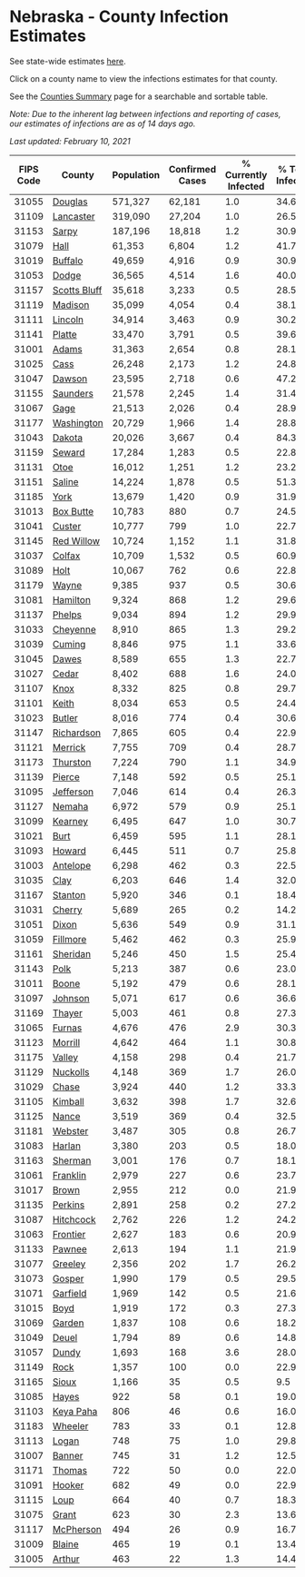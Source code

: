 # Nebraska - County Infection Estimates

See state-wide estimates [here](/infections/us-ne).

Click on a county name to view the infections estimates for that county.

See the [Counties Summary](/infections/summary-counties) page for a searchable and sortable table.

*Note: Due to the inherent lag between infections and reporting of cases, our estimates of infections are as of 14 days ago.*

*Last updated: February 10, 2021*

|   FIPS Code |                       County |   Population |   Confirmed Cases |   % Currently Infected |   % Total Infected |
|-------------|------------------------------|--------------|-------------------|------------------------|--------------------|
|       31055 |           [Douglas](douglas) |      571,327 |            62,181 |                    1.0 |               34.6 |
|       31109 |       [Lancaster](lancaster) |      319,090 |            27,204 |                    1.0 |               26.5 |
|       31153 |               [Sarpy](sarpy) |      187,196 |            18,818 |                    1.2 |               30.9 |
|       31079 |                 [Hall](hall) |       61,353 |             6,804 |                    1.2 |               41.7 |
|       31019 |           [Buffalo](buffalo) |       49,659 |             4,916 |                    0.9 |               30.9 |
|       31053 |               [Dodge](dodge) |       36,565 |             4,514 |                    1.6 |               40.0 |
|       31157 | [Scotts Bluff](scotts-bluff) |       35,618 |             3,233 |                    0.5 |               28.5 |
|       31119 |           [Madison](madison) |       35,099 |             4,054 |                    0.4 |               38.1 |
|       31111 |           [Lincoln](lincoln) |       34,914 |             3,463 |                    0.9 |               30.2 |
|       31141 |             [Platte](platte) |       33,470 |             3,791 |                    0.5 |               39.6 |
|       31001 |               [Adams](adams) |       31,363 |             2,654 |                    0.8 |               28.1 |
|       31025 |                 [Cass](cass) |       26,248 |             2,173 |                    1.2 |               24.8 |
|       31047 |             [Dawson](dawson) |       23,595 |             2,718 |                    0.6 |               47.2 |
|       31155 |         [Saunders](saunders) |       21,578 |             2,245 |                    1.4 |               31.4 |
|       31067 |                 [Gage](gage) |       21,513 |             2,026 |                    0.4 |               28.9 |
|       31177 |     [Washington](washington) |       20,729 |             1,966 |                    1.4 |               28.8 |
|       31043 |             [Dakota](dakota) |       20,026 |             3,667 |                    0.4 |               84.3 |
|       31159 |             [Seward](seward) |       17,284 |             1,283 |                    0.5 |               22.8 |
|       31131 |                 [Otoe](otoe) |       16,012 |             1,251 |                    1.2 |               23.2 |
|       31151 |             [Saline](saline) |       14,224 |             1,878 |                    0.5 |               51.3 |
|       31185 |                 [York](york) |       13,679 |             1,420 |                    0.9 |               31.9 |
|       31013 |       [Box Butte](box-butte) |       10,783 |               880 |                    0.7 |               24.5 |
|       31041 |             [Custer](custer) |       10,777 |               799 |                    1.0 |               22.7 |
|       31145 |     [Red Willow](red-willow) |       10,724 |             1,152 |                    1.1 |               31.8 |
|       31037 |             [Colfax](colfax) |       10,709 |             1,532 |                    0.5 |               60.9 |
|       31089 |                 [Holt](holt) |       10,067 |               762 |                    0.6 |               22.8 |
|       31179 |               [Wayne](wayne) |        9,385 |               937 |                    0.5 |               30.6 |
|       31081 |         [Hamilton](hamilton) |        9,324 |               868 |                    1.2 |               29.6 |
|       31137 |             [Phelps](phelps) |        9,034 |               894 |                    1.2 |               29.9 |
|       31033 |         [Cheyenne](cheyenne) |        8,910 |               865 |                    1.3 |               29.2 |
|       31039 |             [Cuming](cuming) |        8,846 |               975 |                    1.1 |               33.6 |
|       31045 |               [Dawes](dawes) |        8,589 |               655 |                    1.3 |               22.7 |
|       31027 |               [Cedar](cedar) |        8,402 |               688 |                    1.6 |               24.0 |
|       31107 |                 [Knox](knox) |        8,332 |               825 |                    0.8 |               29.7 |
|       31101 |               [Keith](keith) |        8,034 |               653 |                    0.5 |               24.4 |
|       31023 |             [Butler](butler) |        8,016 |               774 |                    0.4 |               30.6 |
|       31147 |     [Richardson](richardson) |        7,865 |               605 |                    0.4 |               22.9 |
|       31121 |           [Merrick](merrick) |        7,755 |               709 |                    0.4 |               28.7 |
|       31173 |         [Thurston](thurston) |        7,224 |               790 |                    1.1 |               34.9 |
|       31139 |             [Pierce](pierce) |        7,148 |               592 |                    0.5 |               25.1 |
|       31095 |       [Jefferson](jefferson) |        7,046 |               614 |                    0.4 |               26.3 |
|       31127 |             [Nemaha](nemaha) |        6,972 |               579 |                    0.9 |               25.1 |
|       31099 |           [Kearney](kearney) |        6,495 |               647 |                    1.0 |               30.7 |
|       31021 |                 [Burt](burt) |        6,459 |               595 |                    1.1 |               28.1 |
|       31093 |             [Howard](howard) |        6,445 |               511 |                    0.7 |               25.8 |
|       31003 |         [Antelope](antelope) |        6,298 |               462 |                    0.3 |               22.5 |
|       31035 |                 [Clay](clay) |        6,203 |               646 |                    1.4 |               32.0 |
|       31167 |           [Stanton](stanton) |        5,920 |               346 |                    0.1 |               18.4 |
|       31031 |             [Cherry](cherry) |        5,689 |               265 |                    0.2 |               14.2 |
|       31051 |               [Dixon](dixon) |        5,636 |               549 |                    0.9 |               31.1 |
|       31059 |         [Fillmore](fillmore) |        5,462 |               462 |                    0.3 |               25.9 |
|       31161 |         [Sheridan](sheridan) |        5,246 |               450 |                    1.5 |               25.4 |
|       31143 |                 [Polk](polk) |        5,213 |               387 |                    0.6 |               23.0 |
|       31011 |               [Boone](boone) |        5,192 |               479 |                    0.6 |               28.1 |
|       31097 |           [Johnson](johnson) |        5,071 |               617 |                    0.6 |               36.6 |
|       31169 |             [Thayer](thayer) |        5,003 |               461 |                    0.8 |               27.3 |
|       31065 |             [Furnas](furnas) |        4,676 |               476 |                    2.9 |               30.3 |
|       31123 |           [Morrill](morrill) |        4,642 |               464 |                    1.1 |               30.8 |
|       31175 |             [Valley](valley) |        4,158 |               298 |                    0.4 |               21.7 |
|       31129 |         [Nuckolls](nuckolls) |        4,148 |               369 |                    1.7 |               26.0 |
|       31029 |               [Chase](chase) |        3,924 |               440 |                    1.2 |               33.3 |
|       31105 |           [Kimball](kimball) |        3,632 |               398 |                    1.7 |               32.6 |
|       31125 |               [Nance](nance) |        3,519 |               369 |                    0.4 |               32.5 |
|       31181 |           [Webster](webster) |        3,487 |               305 |                    0.8 |               26.7 |
|       31083 |             [Harlan](harlan) |        3,380 |               203 |                    0.5 |               18.0 |
|       31163 |           [Sherman](sherman) |        3,001 |               176 |                    0.7 |               18.1 |
|       31061 |         [Franklin](franklin) |        2,979 |               227 |                    0.6 |               23.7 |
|       31017 |               [Brown](brown) |        2,955 |               212 |                    0.0 |               21.9 |
|       31135 |           [Perkins](perkins) |        2,891 |               258 |                    0.2 |               27.2 |
|       31087 |       [Hitchcock](hitchcock) |        2,762 |               226 |                    1.2 |               24.2 |
|       31063 |         [Frontier](frontier) |        2,627 |               183 |                    0.6 |               20.9 |
|       31133 |             [Pawnee](pawnee) |        2,613 |               194 |                    1.1 |               21.9 |
|       31077 |           [Greeley](greeley) |        2,356 |               202 |                    1.7 |               26.2 |
|       31073 |             [Gosper](gosper) |        1,990 |               179 |                    0.5 |               29.5 |
|       31071 |         [Garfield](garfield) |        1,969 |               142 |                    0.5 |               21.6 |
|       31015 |                 [Boyd](boyd) |        1,919 |               172 |                    0.3 |               27.3 |
|       31069 |             [Garden](garden) |        1,837 |               108 |                    0.6 |               18.2 |
|       31049 |               [Deuel](deuel) |        1,794 |                89 |                    0.6 |               14.8 |
|       31057 |               [Dundy](dundy) |        1,693 |               168 |                    3.6 |               28.0 |
|       31149 |                 [Rock](rock) |        1,357 |               100 |                    0.0 |               22.9 |
|       31165 |               [Sioux](sioux) |        1,166 |                35 |                    0.5 |                9.5 |
|       31085 |               [Hayes](hayes) |          922 |                58 |                    0.1 |               19.0 |
|       31103 |       [Keya Paha](keya-paha) |          806 |                46 |                    0.6 |               16.0 |
|       31183 |           [Wheeler](wheeler) |          783 |                33 |                    0.1 |               12.8 |
|       31113 |               [Logan](logan) |          748 |                75 |                    1.0 |               29.8 |
|       31007 |             [Banner](banner) |          745 |                31 |                    1.2 |               12.5 |
|       31171 |             [Thomas](thomas) |          722 |                50 |                    0.0 |               22.0 |
|       31091 |             [Hooker](hooker) |          682 |                49 |                    0.0 |               22.9 |
|       31115 |                 [Loup](loup) |          664 |                40 |                    0.7 |               18.3 |
|       31075 |               [Grant](grant) |          623 |                30 |                    2.3 |               13.6 |
|       31117 |       [McPherson](mcpherson) |          494 |                26 |                    0.9 |               16.7 |
|       31009 |             [Blaine](blaine) |          465 |                19 |                    0.1 |               13.4 |
|       31005 |             [Arthur](arthur) |          463 |                22 |                    1.3 |               14.4 |